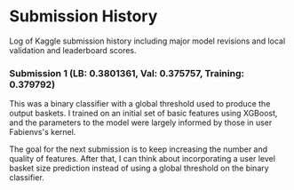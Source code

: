# Submission History

Log of Kaggle submission history including major model revisions and local validation and leaderboard scores.

### Submission 1 (LB: 0.3801361, Val: 0.375757, Training: 0.379792)
This was a binary classifier with a global threshold used to produce the output baskets. I trained on an initial set of basic features using XGBoost, and the parameters to the model were largely informed by those in user Fabienvs's kernel.

The goal for the next submission is to keep increasing the number and quality of features. After that, I can think about incorporating a user level basket size prediction instead of using a global threshold on the binary classifier.
